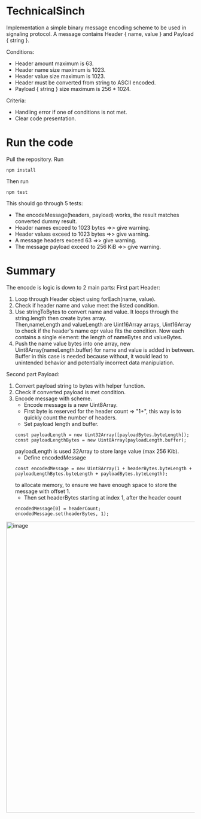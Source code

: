 # TechnicalSinch
Implementation a simple binary message encoding scheme to be used in signaling protocol.
A message contains Header { name, value } and Payload { string }. 

Conditions: 
- Header amount maximum is 63.
- Header name size maximum is 1023.
- Header value size maximum is 1023.
- Header must be converted from string to ASCII encoded.
- Payload { string } size maximum is 256 * 1024.

Criteria:
- Handling error if one of conditions is not met.
- Clear code presentation.

# Run the code
Pull the repository.
Run
```
npm install
```
Then run 
```
npm test
```
This should go through 5 tests:
- The encodeMessage(headers, payload) works, the result matches converted dummy result.
- Header names exceed to 1023 bytes =>> give warning.
- Header values exceed to 1023 bytes =>> give warning.
- A message headers exceed 63 =>> give warning.
- The message payload exceed to 256 KiB =>> give warning.

# Summary
The encode is logic is down to 2 main parts:
First part Header: 
1. Loop through Header object using forEach(name, value).
2. Check if header name and value meet the listed condition.
3. Use stringToBytes to convert name and value. It loops through the string.length then create bytes array.  
Then,nameLength and valueLength are Uint16Array arrays, Uint16Array to check if the header's name opr value fits the condition. Now each contains a single element: the length of nameBytes and valueBytes.
4. Push the name value bytes into one array, new Uint8Array(nameLength.buffer) for name and value is added in between.
Buffer in this case is needed because without, it would lead to unintended behavior and potentially incorrect data manipulation.

Second part Payload:
1. Convert payload string to bytes with helper function.
2. Check if converted payload is met condition.
3. Encode message with scheme.
   - Encode message is a new Uint8Array.
   - First byte is reserved for the header count => "1+", this way is to quickly count the number of headers.
   - Set payload length and buffer.
    ```
    const payloadLength = new Uint32Array([payloadBytes.byteLength]);
    const payloadLengthBytes = new Uint8Array(payloadLength.buffer);
    ```
    payloadLength is used 32Array to store large value (max 256 Kib).
   - Define encodedMessage
    ```
    const encodedMessage = new Uint8Array(1 + headerBytes.byteLength + payloadLengthBytes.byteLength + payloadBytes.byteLength);
    ```
    to allocate memory, to ensure we have enough space to store the message with offset 1.
   - Then set headerBytes starting at index 1, after the header count
    ```
    encodedMessage[0] = headerCount;
    encodedMessage.set(headerBytes, 1);
    ```    


<img width="778" alt="image" src="https://github.com/ValoQuang/technicalSince/assets/45687913/593cd771-8f2f-4045-b4eb-ed106a59faa5">

